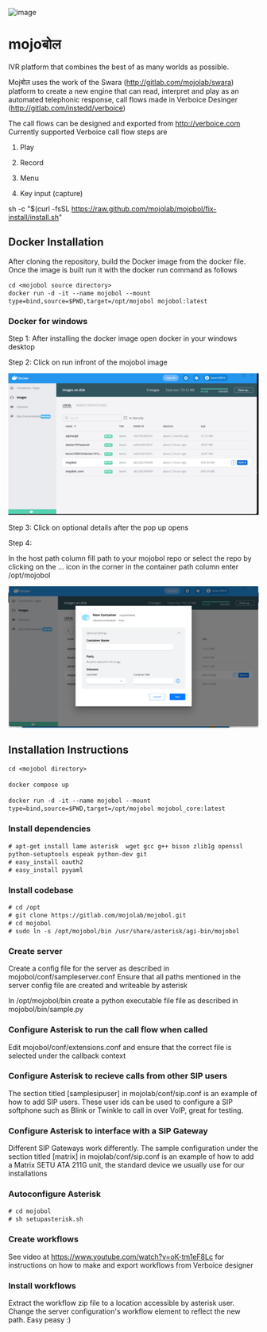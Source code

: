 
![image](https://user-images.githubusercontent.com/743783/147661131-d1354f72-698c-49b6-b27c-cd167eeb77f1.png)

# mojoबोल
IVR platform that combines the best of as many worlds as possible. 

Mojबोल uses the work of the Swara (http://gitlab.com/mojolab/swara) platform to create a new engine that can read, 
interpret and play as an automated telephonic response, call flows made in Verboice Desinger (http://gitlab.com/instedd/verboice) 

The call flows can be designed and exported from http://verboice.com
Currently supported Verboice call flow steps are 

1. Play

2. Record

3. Menu

4. Key input (capture)


sh -c "$(curl -fsSL https://raw.github.com/mojolab/mojobol/fix-install/install.sh"


## Docker Installation

After cloning the repository, build the Docker image from the docker file. Once the image is built run it with the docker run command as follows

```
cd <mojobol source directory>
docker run -d -it --name mojobol --mount type=bind,source=$PWD,target=/opt/mojobol mojobol:latest

```
### Docker for windows

Step 1: After installing the docker image open docker in your windows desktop

Step 2: Click on run infront of the mojobol image

![image](images/docker.png)

Step 3: Click on optional details after the pop up opens


Step 4:

In the host path column fill path to your mojobol repo or select the repo by clicking on the ... icon in the corner
in the container path column enter /opt/mojobol

![image](images/docker(1).png)








## Installation Instructions

```
cd <mojobol directory>

docker compose up

docker run -d -it --name mojobol --mount type=bind,source=$PWD,target=/opt/mojobol mojobol_core:latest

```
### Install dependencies

```
# apt-get install lame asterisk  wget gcc g++ bison zlib1g openssl  python-setuptools espeak python-dev git
# easy_install oauth2
# easy_install pyyaml
```

### Install codebase

```
# cd /opt 
# git clone https://gitlab.com/mojolab/mojobol.git
# cd mojobol
# sudo ln -s /opt/mojobol/bin /usr/share/asterisk/agi-bin/mojobol

```


### Create server

Create a config file for the server as described in mojobol/conf/sampleserver.conf
Ensure that all paths mentioned in the server config file are created and writeable by asterisk

In /opt/mojobol/bin create a python executable file file as described in mojobol/bin/sample.py

### Configure Asterisk to run the call flow when called

Edit mojobol/conf/extensions.conf and ensure that the correct file is selected under the callback context

### Configure Asterisk to recieve calls from other SIP users 

The section titled [samplesipuser] in mojolab/conf/sip.conf is an example of how to add SIP users. These user ids can be used to configure a 
SIP softphone such as Blink or Twinkle to call in over VoIP, great for testing.


### Configure Asterisk to interface with a SIP Gateway
Different SIP Gateways work differently. The sample configuration under the section titled [matrix] in mojolab/conf/sip.conf is an example of how to add a Matrix SETU ATA 211G unit, the standard device we usually use for our installations


### Autoconfigure Asterisk

```
# cd mojobol
# sh setupasterisk.sh
```


### Create workflows

See video at https://www.youtube.com/watch?v=oK-tm1eF8Lc for instructions on how to make and export workflows from Verboice designer


### Install workflows

Extract the workflow zip file to a location accessible by asterisk user. Change the server configuration's workflow element to reflect the new path. Easy peasy :)



